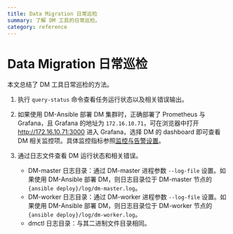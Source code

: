 ```yaml
---
title: Data Migration 日常巡检
summary: 了解 DM 工具的日常巡检。
category: reference
---
```


# Data Migration 日常巡检

本文总结了 DM 工具日常巡检的方法。

1. 执行 `query-status` 命令查看任务运行状态以及相关错误输出。

2. 如果使用 DM-Ansible 部署 DM 集群时，正确部署了 Prometheus 与 Grafana，且 Grafana 的地址为 `172.16.10.71`，可在浏览器中打开 <http://172.16.10.71:3000> 进入 Grafana，选择 DM 的 dashboard 即可查看 DM 相关监控项。具体监控指标参照[监控与告警设置](monitor-a-dm-cluster.md)。

3. 通过日志文件查看 DM 运行状态和相关错误。

    - DM-master 日志目录：通过 DM-master 进程参数 `--log-file` 设置。如果使用 DM-Ansible 部署 DM，则日志目录位于 DM-master 节点的 `{ansible deploy}/log/dm-master.log`。
    - DM-worker 日志目录：通过 DM-worker 进程参数 `--log-file` 设置。如果使用 DM-Ansible 部署 DM，则日志目录位于 DM-worker 节点的 `{ansible deploy}/log/dm-worker.log`。
    - dmctl 日志目录：与其二进制文件目录相同。
